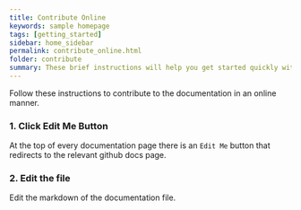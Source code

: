 ```yaml
---
title: Contribute Online
keywords: sample homepage
tags: [getting_started]
sidebar: home_sidebar
permalink: contribute_online.html
folder: contribute
summary: These brief instructions will help you get started quickly with the theme. The other topics in this help provide additional information and detail about working with other aspects of this theme and Jekyll.
---
```

Follow these instructions to contribute to the documentation in an online manner.

### 1. Click Edit Me Button

At the top of every documentation page there is an `Edit Me` button that redirects to the relevant github docs page.

### 2. Edit the file

Edit the markdown of the documentation file.
